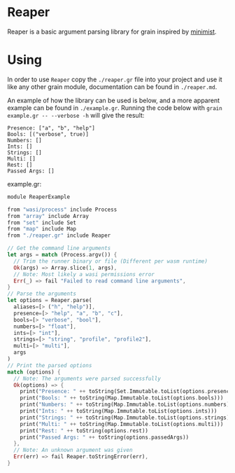 # Reaper

Reaper is a basic argument parsing library for grain inspired by [minimist](https://www.npmjs.com/package/minimist).

# Using

In order to use `Reaper` copy the `./reaper.gr` file into your project and use it like any other grain module, documentation can be found in `./reaper.md`.

An example of how the library can be used is below, and a more apparent example can be found in `./example.gr`.
Running the code below with `grain example.gr -- --verbose -h` will give the result:

```
Presence: ["a", "b", "help"]
Bools: [("verbose", true)]
Numbers: []
Ints: []
Strings: []
Multi: []
Rest: []
Passed Args: []
```

example.gr:

```rs
module ReaperExample

from "wasi/process" include Process
from "array" include Array
from "set" include Set
from "map" include Map
from "./reaper.gr" include Reaper

// Get the command line arguments
let args = match (Process.argv()) {
  // Trim the runner binary or file (Different per wasm runtime)
  Ok(args) => Array.slice(1, args),
  // Note: Most likely a wasi permissions error
  Err(_) => fail "Failed to read command line arguments",
}
// Parse the arguments
let options = Reaper.parse(
  aliases=[> ("h", "help")],
  presence=[> "help", "a", "b", "c"],
  bools=[> "verbose", "bool"],
  numbers=[> "float"],
  ints=[> "int"],
  strings=[> "string", "profile", "profile2"],
  multi=[> "multi"],
  args
)
// Print the parsed options
match (options) {
  // Note: The arguments were parsed successfully
  Ok(options) => {
    print("Presence: " ++ toString(Set.Immutable.toList(options.presence)))
    print("Bools: " ++ toString(Map.Immutable.toList(options.bools)))
    print("Numbers: " ++ toString(Map.Immutable.toList(options.numbers)))
    print("Ints: " ++ toString(Map.Immutable.toList(options.ints)))
    print("Strings: " ++ toString(Map.Immutable.toList(options.strings)))
    print("Multi: " ++ toString(Map.Immutable.toList(options.multi)))
    print("Rest: " ++ toString(options.rest))
    print("Passed Args: " ++ toString(options.passedArgs))
  },
  // Note: An unknown argument was given
  Err(err) => fail Reaper.toStringError(err),
}
```
